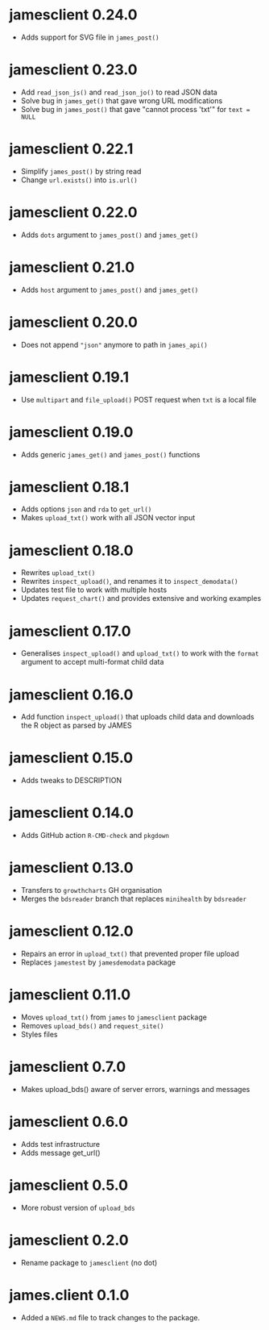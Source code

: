 # jamesclient 0.24.0

- Adds support for SVG file in `james_post()`

# jamesclient 0.23.0

- Add `read_json_js()` and `read_json_jo()` to read JSON data
- Solve bug in `james_get()` that gave wrong URL modifications
- Solve bug in `james_post()` that gave "cannot process 'txt'" for `text = NULL`

# jamesclient 0.22.1

- Simplify `james_post()` by string read
- Change `url.exists()` into `is.url()`

# jamesclient 0.22.0

- Adds `dots` argument to `james_post()` and `james_get()`

# jamesclient 0.21.0

- Adds `host` argument to `james_post()` and `james_get()`

# jamesclient 0.20.0

- Does not append `"json"` anymore to path in `james_api()`

# jamesclient 0.19.1

- Use `multipart` and `file_upload()` POST request when `txt` is a local file

# jamesclient 0.19.0

- Adds generic `james_get()` and `james_post()` functions

# jamesclient 0.18.1

- Adds options `json` and `rda` to `get_url()`
- Makes `upload_txt()` work with all JSON vector input

# jamesclient 0.18.0

- Rewrites `upload_txt()` 
- Rewrites `inspect_upload()`, and renames it to `inspect_demodata()`
- Updates test file to work with multiple hosts
- Updates `request_chart()` and provides extensive and working examples

# jamesclient 0.17.0

- Generalises `inspect_upload()` and `upload_txt()` to work with the `format` argument to accept multi-format child data

# jamesclient 0.16.0

- Add function `inspect_upload()` that uploads child data and downloads the R object as parsed by JAMES

# jamesclient 0.15.0

- Adds tweaks to DESCRIPTION

# jamesclient 0.14.0

- Adds GitHub action `R-CMD-check` and `pkgdown`

# jamesclient 0.13.0

- Transfers to `growthcharts` GH organisation
- Merges the `bdsreader` branch that replaces `minihealth` by `bdsreader`

# jamesclient 0.12.0

- Repairs an error in `upload_txt()` that prevented proper file upload
- Replaces `jamestest` by `jamesdemodata` package

# jamesclient 0.11.0

- Moves `upload_txt()` from `james` to `jamesclient` package
- Removes `upload_bds()` and `request_site()`
- Styles files

# jamesclient 0.7.0

- Makes upload_bds() aware of server errors, warnings and messages

# jamesclient 0.6.0

- Adds test infrastructure
- Adds message get_url()

# jamesclient 0.5.0

- More robust version of `upload_bds`

# jamesclient 0.2.0

- Rename package to `jamesclient` (no dot)

# james.client 0.1.0

* Added a `NEWS.md` file to track changes to the package.
